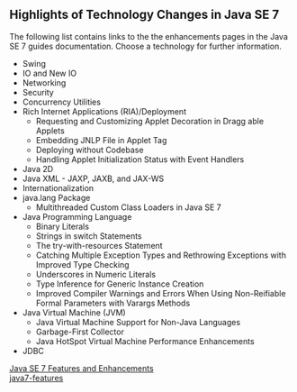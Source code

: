 ## Highlights of Technology Changes in Java SE 7

The following list contains links to the the enhancements pages in the Java SE 7 guides documentation. Choose a technology for further information.

* Swing
* IO and New IO
* Networking
* Security
* Concurrency Utilities
* Rich Internet Applications (RIA)/Deployment
  * Requesting and Customizing Applet Decoration in Dragg able Applets
  * Embedding JNLP File in Applet Tag
  * Deploying without Codebase
  * Handling Applet Initialization Status with Event Handlers
* Java 2D
* Java XML - JAXP, JAXB, and JAX-WS
* Internationalization
* java.lang Package
  * Multithreaded Custom Class Loaders in Java SE 7
* Java Programming Language
  * Binary Literals
  * Strings in switch Statements
  * The try-with-resources Statement
  * Catching Multiple Exception Types and Rethrowing Exceptions with Improved Type Checking
  * Underscores in Numeric Literals
  * Type Inference for Generic Instance Creation
  * Improved Compiler Warnings and Errors When Using Non-Reifiable Formal Parameters with Varargs Methods
* Java Virtual Machine (JVM)
  * Java Virtual Machine Support for Non-Java Languages
  * Garbage-First Collector
  * Java HotSpot Virtual Machine Performance Enhancements
* JDBC

[Java SE 7 Features and Enhancements](http://www.oracle.com/technetwork/java/javase/jdk7-relnotes-418459.html)  
[java7-features](https://www.oreilly.com/learning/java7-features)


